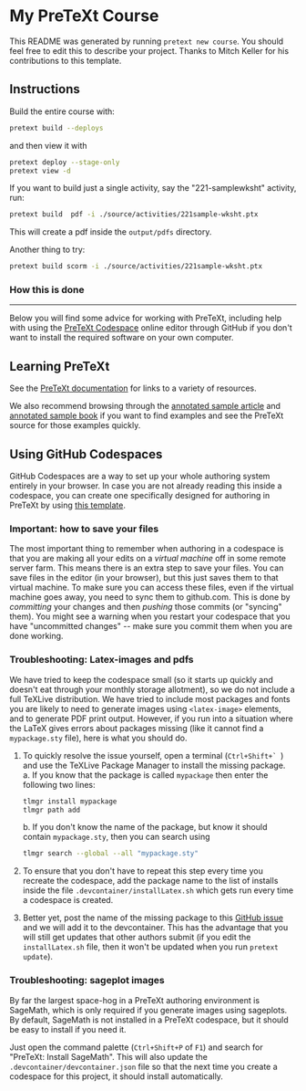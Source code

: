 # My PreTeXt Course

This README was generated by running `pretext new course`.  You should feel free to edit this to describe your project.  Thanks to Mitch Keller for his contributions to this template.

## Instructions

Build the entire course with:

```bash
pretext build --deploys
```

and then view it with 

```bash
pretext deploy --stage-only
pretext view -d
```

If you want to build just a single activity, say the "221-samplewksht" activity, run:

```bash
pretext build  pdf -i ./source/activities/221sample-wksht.ptx
```

This will create a pdf inside the `output/pdfs` directory.

Another thing to try:

```bash
pretext build scorm -i ./source/activities/221sample-wksht.ptx
```


### How this is done




---

Below you will find some advice for working with PreTeXt, including help with using the [PreTeXt Codespace](https://github.com/PreTeXtBook/pretext-codespace) online editor through GitHub if you don't want to install the required software on your own computer.

## Learning PreTeXt

See the [PreTeXt documentation](https://pretextbook.org/documentation.html) for links to a variety of resources.

We also recommend browsing through the [annotated sample article](https://pretextbook.org/examples/sample-article/annotated) and [annotated sample book](https://pretextbook.org/examples/sample-book/annotated/) if you want to find examples and see the PreTeXt source for those examples quickly.

## Using GitHub Codespaces

GitHub Codespaces are a way to set up your whole authoring system entirely in your browser.  In case you are not already reading this inside a codespace, you can create one specifically designed for authoring in PreTeXt by using [this template](https://github.com/PreTeXtBook/pretext-codespace).

### Important: how to save your files

The most important thing to remember when authoring in a codespace is that you are making all your edits on a *virtual machine* off in some remote server farm.  This means there is an extra step to save your files.  You can save files in the editor (in your browser), but this just saves them to that virtual machine.  To make sure you can access these files, even if the virtual machine goes away, you need to sync them to github.com.  This is done by *committing* your changes and then *pushing* those commits (or "syncing" them).  You might see a warning when you restart your codespace that you have "uncommitted changes" -- make sure you commit them when you are done working.

### Troubleshooting: Latex-images and pdfs

We have tried to keep the codespace small (so it starts up quickly and doesn't eat through your monthly storage allotment), so we do not include a full TeXLive distribution.  We have tried to include most packages and fonts you are likely to need to generate images using `<latex-image>` elements, and to generate PDF print output.  However, if you run into a situation where the LaTeX gives errors about packages missing (like it cannot find a `mypackage.sty` file), here is what you should do.

1. To quickly resolve the issue yourself, open a terminal (``Ctrl+Shift+` ``) and use the TeXLive Package Manager to install the missing package.  
    a. If you know that the package is called `mypackage` then enter the following two lines:

    ```bash
    tlmgr install mypackage
    tlmgr path add
    ```
    b. If you don't know the name of the package, but know it should contain `mypackage.sty`, then you can search using

    ```bash
    tlmgr search --global --all "mypackage.sty"
    ```

2. To ensure that you don't have to repeat this step every time you recreate the codespace, add the package name to the list of installs inside the file `.devcontainer/installLatex.sh` which gets run every time a codespace is created.

3. Better yet, post the name of the missing package to this [GitHub issue](https://github.com/PreTeXtBook/pretext-codespace/issues/21) and we will add it to the devcontainer.  This has the advantage that you will still get updates that other authors submit (if you edit the `installLatex.sh` file, then it won't be updated when you run `pretext update`).

### Troubleshooting: sageplot images

By far the largest space-hog in a PreTeXt authoring environment is SageMath, which is only required if you generate images using sageplots.  By default, SageMath is not installed in a PreTeXt codespace, but it should be easy to install if you need it.  

Just open the command palette (`Ctrl+Shift+P` of `F1`) and search for "PreTeXt: Install SageMath".  This will also update the `.devcontainer/devcontainer.json` file so that the next time you create a codespace for this project, it should install automatically.
